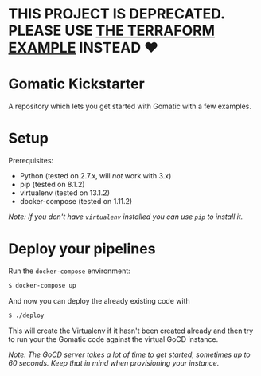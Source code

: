# THIS PROJECT IS DEPRECATED. PLEASE USE [THE TERRAFORM EXAMPLE](https://github.com/moritzheiber/gocd-kickstarter) INSTEAD :heart:

# Gomatic Kickstarter

A repository which lets you get started with Gomatic with a few examples.

# Setup

Prerequisites:

- Python (tested on 2.7.x, will _not_ work with 3.x)
- pip (tested on 8.1.2)
- virtualenv (tested on 13.1.2)
- docker-compose (tested on 1.11.2)

_Note: If you don't have `virtualenv` installed you can use `pip` to install it._

# Deploy your pipelines

Run the `docker-compose` environment:

```sh
$ docker-compose up
```

And now you can deploy the already existing code with

```sh
$ ./deploy
```

This will create the Virtualenv if it hasn't been created already and then try to run your the Gomatic code against the virtual GoCD instance.

_Note: The GoCD server takes a lot of time to get started, sometimes up to 60 seconds. Keep that in mind when provisioning your instance._
